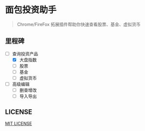 # 面包投资助手

> Chrome/FireFox 拓展插件帮助你快速查看股票、基金、虚拟货币

## 里程碑

- [ ] 查询投资产品
    - [X] 大盘指数
    - [ ] 股票
    - [ ] 基金
    - [ ] 虚拟货币
- [ ] 高级编辑
    - [ ] 删查增改
    - [ ] 导入导出

## LICENSE

[MIT LICENSE](LICENSE)
